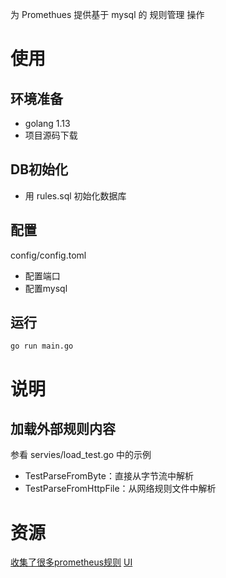 
为 Promethues 提供基于 mysql 的 规则管理 操作

# 使用
## 环境准备

- golang 1.13
- 项目源码下载

## DB初始化
- 用 rules.sql 初始化数据库

## 配置

config/config.toml 
- 配置端口
- 配置mysql

## 运行

```
go run main.go
```

# 说明
## 加载外部规则内容
参看 servies/load_test.go 中的示例
- TestParseFromByte：直接从字节流中解析
- TestParseFromHttpFile：从网络规则文件中解析


# 资源
[收集了很多prometheus规则](https://awesome-prometheus-alerts.grep.to/)
[UI]()